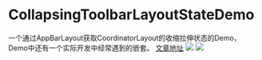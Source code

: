 # CollapsingToolbarLayoutStateDemo
一个通过AppBarLayout获取CoordinatorLayout的收缩拉伸状态的Demo，Demo中还有一个实际开发中经常遇到的嵌套。
[文章地址](http://www.jianshu.com/p/b1133746eb28, "怎么获取 CollapsingToolbarLayout 的收缩展开状态")
![](http://upload-images.jianshu.io/upload_images/4658633-03a9b27b3a5f417e.gif?imageMogr2/auto-orient/strip)
![](http://upload-images.jianshu.io/upload_images/4658633-c23fb317bc772b8c.gif?imageMogr2/auto-orient/strip)
